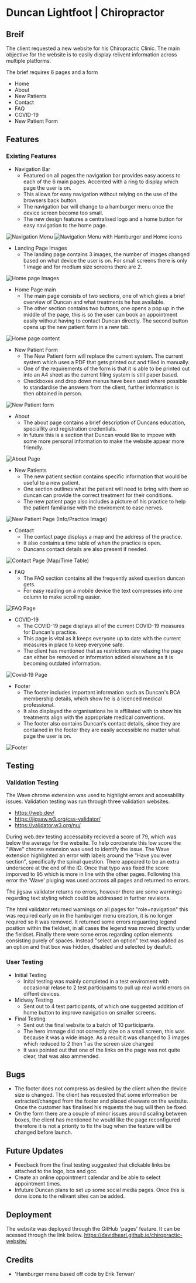 # Duncan Lightfoot | Chiropractor

## Breif

The client requested a new website for his Chiropractic Clinic. The main objective for the website is to easily display relivent information across multiple platforms.

The brief requires 6 pages and a form
* Home
* About
* New Patients
* Contact
* FAQ
* COVID-19
* New Patient Form

## Features

### Existing Features

* Navigation Bar
    * Featured on all pages the navigation bar provides easy access to each of the 6 main pages. Accented with a ring to display which page the user is on.
    * This allows for easy navigation without relying on the use of the browsers back button.
    * The navigation bar will change to a hamburger menu once the device screen become too small.
    * The new design features a centralised logo and a home button for easy navigation to the home page.

![Navigation Menu](./assets/images/readme-images/navigation.png)
![Navigation Menu with Hamburger and Home icons](./assets/images/readme-images/navigation-hamburger.png)

* Landing Page Images
    * The landing page contains 3 images, the number of images changed based on what device the user is on. For small screens there is only 1 image and for medium size screens there are 2.

![Home page Images](./assets/images/readme-images/landing-page-images.png)

* Home Page main
    * The main page consists of two sections, one of which gives a brief overview of Duncan and what treatments he has available.
    * The other section contains two buttons, one opens a pop up in the middle of the page, this is so the user can book an appointment easily without having to contact Duncan directly. The second button opens up the new patient form in a new tab. 

![Home page content](./assets/images/readme-images/home-page-main.png)

* New Patient Form
    * The New Patient form will replace the current system. The current system which uses a PDF that gets printed out and filled in manually.
    * One of the requirements of the form is that it is able to be printed out into an A4 sheet as the current filing system is still paper based.
    * Checkboxes and drop down menus have been used where possible to standardise the answers from the client, further information is then obtained in person.

![New Patient form](./assets/images/readme-images/new-patient-form.png)

* About
    * The about page contains a brief description of Duncans education, speciallity and registration credentials.
    * In future this is a section that Duncan would like to impove with some more personal information to make the website appear more friendly.

![About Page](./assets/images/readme-images/about.png)

* New Patients
    * The new patient section contains specific information that would be useful to a new patient.
    * One section outlines what the patient will need to bring with them so duncan can provide the correct treatment for their conditions.
    * The new patient page also includes a picture of his practice to help the patient familiarise with the enviroment to ease nerves.

![New Patient Page (Info/Practice Image)](./assets/images/readme-images/new-patients.png)

* Contact
    * The contact page displays a map and the address of the practice.
    * It also contains a time table of when the practice is open.
    * Duncans contact details are also present if needed.

![Contact Page (Map/Time Table)](./assets/images/readme-images/contact.png)

* FAQ
    * The FAQ section contains all the frequently asked question duncan gets.
    * For easy reading on a mobile device the text compresses into one column to make scrolling easier.

![FAQ Page](./assets/images/readme-images/faq.png)

* COVID-19
    * The COVID-19 page displays all of the current COVID-19 measures for Duncan's practice.
    * This page is vital as it keeps everyone up to date with the current measures in place to keep everyone safe.
    * The client has mentioned that as restrictions are relaxing the page can either be removed or information added elsewhere as it is becoming outdated information.

![Covid-19 Page](./assets/images/readme-images/covid-19.png)

* Footer
    * The footer includes important information such as Duncan's BCA membership details, which show he is a licenced medical professional.
    * It also displayed the organisations he is affiliated with to show his treatments align with the appropriate medical conventions.
    * The footer also contains Duncan's contact details, since they are contained in the footer they are easily accessible no matter what page the user is on.

![Footer](./assets/images/readme-images/footer.png)

## Testing

### Validation Testing
The Wave chrome extension was used to highlight errors and accesability issues.
Validation testing was run through three validation websites.
* https://web.dev/ 
* https://jigsaw.w3.org/css-validator/ 
* https://validator.w3.org/nu/

During web.dev testing accessabity recieved a score of 79, which was below the average for the website. To help coroberate this low score the "Wave" chrome extension was used to identify the issue.
The Wave extension highlighted an error with labels around the "Have you ever section", specifically the spinal question. There appeared to be an extra underscore at the end of the ID.
Once that typo was fixed the score imporved to 95 which is more in line with the other pages.
Following this error the 'Wave' pluging was used accross all pages and returned no errors.

The jigsaw validator returns no errors, however there are some warnings regarding text styling which could be addressed in further revisions.

The html validator returned warnings on all pages for "role=navigation" this was required early on in the hamburger menu creation, it is no longer required so it was removed. 
It returned some errors reguarding legend position within the fieldset, in all cases the legend was moved directly under the fieldset.
Finally there were some erros regarding option elements consisting purely of spaces. Instead "select an option" text was added as an option and that box was hidden, disabled and selected by deafult.

### User Testing
* Initial Testing
    * Inital testing was mainly completed in a test enviroment with occasional relase to 2 test participants to pull up real world errors on diffent devices.
* Midway Testing
    * Sent out to 4 test participants, of which one suggested addition of home button to improve navigation on smaller screens.
* Final Testing
    * Sent out the final website to a batch of 10 participants.
    * The hero immage did not correctly size on a small screen, this was because it was a wide image. As a result it was changed to 3 images which reduced to 2 then 1 as the screen size changed
    * It was pointed out that one of the links on the page was not quite clear, that was also ammended.

## Bugs
* The footer does not compress as desired by the client when the device size is changed. The client has requested that some information be extracted/changed from the footer and placed elseware on the website. Once the customer has finalised his requests the bug will then be fixed.
* On the form there are a couple of minor issues around scaling between boxes, the client has mentioned he would like the page reconfigured therefore it is not a priority to fix the bug when the feature will be changed before launch.

## Future Updates
* Feedback from the final testing suggested that clickable links be attached to the logo, bca and gcc.
* Create an online oppointment calendar and be able to select appointment times.
* Infuture Duncan plans to set up some social media pages. Once this is done icons to the relivant sites can be added.

## Deployment
The website was deployed through the GitHub 'pages' feature. It can be acessed through the link below.
https://davidhearl.github.io/chiropractic-website/

## Credits
* 'Hamburger menu based off code by Erik Terwan'